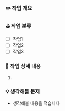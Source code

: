 ### ✏️ 작업 개요


### ⛳ 작업 분류
- [ ] 작업1
- [ ] 작업2
- [ ] 작업3

### 🔨 작업 상세 내용
1.

### 💡 생각해볼 문제
- 생각해볼 내용을 적습니다
